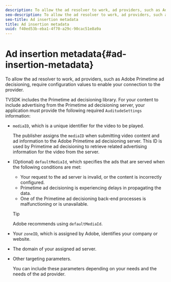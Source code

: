 ```yaml
---
description: To allow the ad resolver to work, ad providers, such as Adobe Primetime ad decisioning, require configuration values to enable your connection to the provider.
seo-description: To allow the ad resolver to work, ad providers, such as Adobe Primetime ad decisioning, require configuration values to enable your connection to the provider.
seo-title: Ad insertion metadata
title: Ad insertion metadata
uuid: f40ed53b-eba1-4f70-a29c-90cac51e8a9a
---
```


# Ad insertion metadata{#ad-insertion-metadata}

To allow the ad resolver to work, ad providers, such as Adobe Primetime ad decisioning, require configuration values to enable your connection to the provider.

TVSDK includes the Primetime ad decisioning library. For your content to include advertising from the Primetime ad decisioning server, your application must provide the following required `AuditudeSettings` information:

* `mediaID`, which is a unique identifier for the video to be played.

  The publisher assigns the `mediaID` when submitting video content and ad information to the Adobe Primetime ad decisioning server. This ID is used by Primetime ad decisioning to retrieve related advertising information for the video from the server. 

* (Optional) `defaultMediaId`, which specifies the ads that are served when the following conditions are met:

    * Your request to the ad server is invalid, or the content is incorrectly configured. 
    * Primetime ad decisioning is experiencing delays in propagating the data. 
    * One of the Primetime ad decisioning back-end processes is malfunctioning or is unavailable.

  >[!TIP]
  >
  >Adobe recommends using `defaultMediaId`.

* Your `zoneID`, which is assigned by Adobe, identifies your company or website. 
* The domain of your assigned ad server. 
* Other targeting parameters.

  You can include these parameters depending on your needs and the needs of the ad provider.

